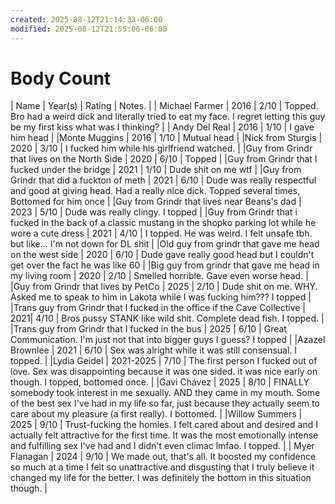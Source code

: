 ```yaml
---
created: 2025-08-12T21:14:33-06:00
modified: 2025-08-12T21:55:06-06:00
---
```


# Body Count

| Name                  | Year(s)         | Rating | Notes.    |
| Michael Farmer | 2016 | 2/10 | Topped. Bro had a weird dick and literally tried to eat my face. I regret letting this guy be my first kiss what was I thinking? |
| Andy Del Real    | 2016 | 1/10 | I gave him head |
|Monte Muggins | 2016 | 1/10 | Mutual head |
|Nick from Sturgis | 2020 | 3/10 | I fucked him while his girlfriend watched. |
|Guy from Grindr that lives on the North Side | 2020 | 6/10 | Topped |
|Guy from Grindr that I fucked under the bridge | 2021 | 1/10 | Dude shit on me wtf |
|Guy from Grindr that did a fuckton of meth | 2021 | 6/10 | Dude was really respectful and good at giving head. Had a really nice dick. Topped several times, Bottomed for him once |
|Guy from Grindr that lives near Beans's dad | 2023 | 5/10 | Dude was really clingy. I topped |
|Guy from Grindr that i fucked in the back of a classic mustang in the shopko parking lot while he wore a cute dress | 2021 | 4/10 | I topped. He was weird. I felt unsafe tbh. but like... I'm not down for DL shit |
|Old guy from grindr that gave me head on the west side | 2020 | 6/10 | Dude gave really good head but I couldn't get over the fact he was like 60 |
|Big guy from grindr that gave me head in my living room | 2020 | 2/10 | Smelled horrible. Gave even worse head. |
|Guy from Grindr that lives by PetCo | 2025 | 2/10 | Dude shit on me. WHY. Asked me to speak to him in Lakota while I was fucking him??? I topped |
|Trans guy from Grindr that I fucked in the office if the Cave Collective | 2021| 4/10 | Bros pussy STANK like wild shit. Complete dead fish. I topped. |
|Trans guy from Grindr that I fucked in the bus | 2025 | 6/10 | Great Communication. I'm just not that into bigger guys I guess? I topped |
|Azazel Brownlee | 2021 | 6/10 | Sex was alright while it was still consensual. I topped. |
|Lydia Geidel | 2021-2025 | 7/10 | The first person I fucked out of love. Sex was disappointing because it was one sided. it was nice early on though. I topped, bottomed once. |
|Gavi Chávez | 2025 | 8/10 | FINALLY somebody took interest in me sexually. AND they came in my mouth. Some of the best sex I've had in my life so far, just because they actually seem to care about my pleasure (a first really). I bottomed. |
|Willow Summers | 2025 | 9/10 | Trust-fucking the homies. I felt cared about and desired and I actually felt attractive for the first time. It was the most emotionally intense and fulfilling sex I've had and I didn't even climac lmfao. I topped. |
| Myer Flanagan | 2024 | 9/10 | We made out, that's all. It boosted my confidence so much at a time I felt so unattractive and disgusting that I truly believe it changed my life for the better. I was definitely the bottom in this situation though. |
